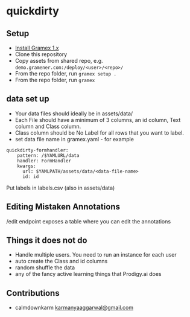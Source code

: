 # quickdirty

## Setup

- [Install Gramex 1.x](https://learn.gramener.com/guide/install/)
- Clone this repository
- Copy assets from shared repo, e.g. `demo.gramener.com:/deploy/<user>/<repo>/`
- From the repo folder, run `gramex setup .`
- From the repo folder, run `gramex`

## data set up
- Your data files should ideally be in assets/data/
- Each File should have a minimum of 3 columns, an id column, Text column and Class column.
- Class column should be No Label for all rows that you want to label.
- set data file name in gramex.yaml - for example
```
quickdirty-formhandler:
    pattern: /$YAMLURL/data
    handler: FormHandler
    kwargs:
      url: $YAMLPATH/assets/data/<data-file-name>
      id: id
```
Put labels in labels.csv (also in assets/data)
## Editing Mistaken Annotations
/edit endpoint exposes a table where you can edit the annotations

## Things it does not do
- Handle multiple users. You need to run an instance for each user
- auto create the Class and id columns
- random shuffle the data
- any of the fancy active learning things that Prodigy.ai does




## Contributions

- calmdownkarm <karmanyaaggarwal@gmail.com>
